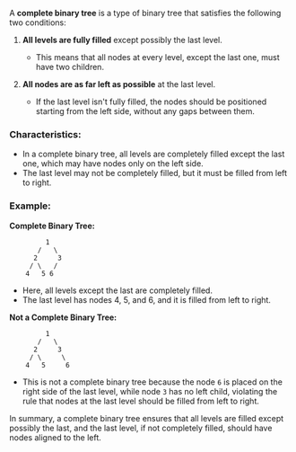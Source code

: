 A **complete binary tree** is a type of binary tree that satisfies the following two conditions:

1. **All levels are fully filled** except possibly the last level.
   - This means that all nodes at every level, except the last one, must have two children.
  
2. **All nodes are as far left as possible** at the last level.
   - If the last level isn't fully filled, the nodes should be positioned starting from the left side, without any gaps between them.

### Characteristics:
- In a complete binary tree, all levels are completely filled except the last one, which may have nodes only on the left side.
- The last level may not be completely filled, but it must be filled from left to right.
  
### Example:

**Complete Binary Tree:**
```
         1
       /   \
      2     3
     / \   /
    4   5 6
```
- Here, all levels except the last are completely filled.
- The last level has nodes 4, 5, and 6, and it is filled from left to right.

**Not a Complete Binary Tree:**
```
         1
       /   \
      2     3
     / \     \
    4   5     6
```
- This is not a complete binary tree because the node `6` is placed on the right side of the last level, while node `3` has no left child, violating the rule that nodes at the last level should be filled from left to right.

In summary, a complete binary tree ensures that all levels are filled except possibly the last, and the last level, if not completely filled, should have nodes aligned to the left.